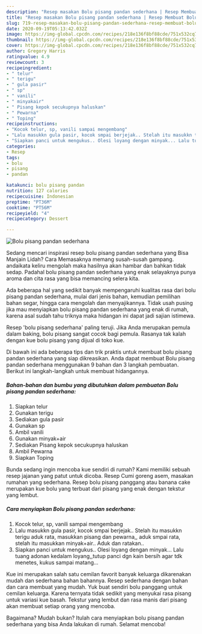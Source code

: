 ```yaml
---
description: "Resep masakan Bolu pisang pandan sederhana | Resep Membuat Bolu pisang pandan sederhana Yang Sempurna"
title: "Resep masakan Bolu pisang pandan sederhana | Resep Membuat Bolu pisang pandan sederhana Yang Sempurna"
slug: 719-resep-masakan-bolu-pisang-pandan-sederhana-resep-membuat-bolu-pisang-pandan-sederhana-yang-sempurna
date: 2020-09-19T05:13:42.032Z
image: https://img-global.cpcdn.com/recipes/218e136f8bf88cde/751x532cq70/bolu-pisang-pandan-sederhana-foto-resep-utama.jpg
thumbnail: https://img-global.cpcdn.com/recipes/218e136f8bf88cde/751x532cq70/bolu-pisang-pandan-sederhana-foto-resep-utama.jpg
cover: https://img-global.cpcdn.com/recipes/218e136f8bf88cde/751x532cq70/bolu-pisang-pandan-sederhana-foto-resep-utama.jpg
author: Gregory Harris
ratingvalue: 4.9
reviewcount: 3
recipeingredient:
- " telur"
- " terigu"
- " gula pasir"
- " sp"
- " vanili"
- " minyakair"
- " Pisang kepok secukupnya haluskan"
- " Pewarna"
- " Toping"
recipeinstructions:
- "Kocok telur, sp, vanili sampai mengembang"
- "Lalu masukkn gula pasir, kocok smpai berjejak.. Stelah itu masukkn terigu aduk rata, masukkan pisang dan pewarna,, aduk smpai rata, stelah itu masukkan minyak+air.. Aduk dan ratakan.."
- "Siapkan panci untuk mengukus.. Olesi loyang dengan minyak... Lalu tuang adonan kedalam loyang,,tutup panci dgn kain bersih agar tdk menetes, kukus sampai matang..."
categories:
- Resep
tags:
- bolu
- pisang
- pandan

katakunci: bolu pisang pandan 
nutrition: 127 calories
recipecuisine: Indonesian
preptime: "PT36M"
cooktime: "PT56M"
recipeyield: "4"
recipecategory: Dessert

---
```



![Bolu pisang pandan sederhana](https://img-global.cpcdn.com/recipes/218e136f8bf88cde/751x532cq70/bolu-pisang-pandan-sederhana-foto-resep-utama.jpg)

Sedang mencari inspirasi resep bolu pisang pandan sederhana yang Bisa Manjain Lidah? Cara Memasaknya memang susah-susah gampang. andaikata keliru mengolah maka hasilnya akan hambar dan bahkan tidak sedap. Padahal bolu pisang pandan sederhana yang enak selayaknya punya aroma dan cita rasa yang bisa memancing selera kita.

Ada beberapa hal yang sedikit banyak mempengaruhi kualitas rasa dari bolu pisang pandan sederhana, mulai dari jenis bahan, kemudian pemilihan bahan segar, hingga cara mengolah dan menyajikannya. Tidak usah pusing jika mau menyiapkan bolu pisang pandan sederhana yang enak di rumah, karena asal sudah tahu triknya maka hidangan ini dapat jadi sajian istimewa.

Resep &#39;bolu pisang sederhana&#39; paling teruji. Jika Anda merupakan pemula dalam baking, bolu pisang sangat cocok bagi pemula. Rasanya tak kalah dengan kue bolu pisang yang dijual di toko kue.


Di bawah ini ada beberapa tips dan trik praktis untuk membuat bolu pisang pandan sederhana yang siap dikreasikan. Anda dapat membuat Bolu pisang pandan sederhana menggunakan 9 bahan dan 3 langkah pembuatan. Berikut ini langkah-langkah untuk membuat hidangannya.

<!--inarticleads1-->

##### Bahan-bahan dan bumbu yang dibutuhkan dalam pembuatan Bolu pisang pandan sederhana:

1. Siapkan  telur
1. Gunakan  terigu
1. Sediakan  gula pasir
1. Gunakan  sp
1. Ambil  vanili
1. Gunakan  minyak+air
1. Sediakan  Pisang kepok secukupnya haluskan
1. Ambil  Pewarna
1. Siapkan  Toping


Bunda sedang ingin mencoba kue sendiri di rumah? Kami memiliki sebuah resep jajanan yang patut untuk dicoba. Resep Cumi goreng asem, masakan rumahan yang sederhana. Resep bolu pisang panggang atau banana cake merupakan kue bolu yang terbuat dari pisang yang enak dengan tekstur yang lembut. 

<!--inarticleads2-->

##### Cara menyiapkan Bolu pisang pandan sederhana:

1. Kocok telur, sp, vanili sampai mengembang
1. Lalu masukkn gula pasir, kocok smpai berjejak.. Stelah itu masukkn terigu aduk rata, masukkan pisang dan pewarna,, aduk smpai rata, stelah itu masukkan minyak+air.. Aduk dan ratakan..
1. Siapkan panci untuk mengukus.. Olesi loyang dengan minyak... Lalu tuang adonan kedalam loyang,,tutup panci dgn kain bersih agar tdk menetes, kukus sampai matang...


Kue ini merupakan salah satu cemilan favorit banyak keluarga dikarenakan mudah dan sederhana bahan bahannya. Resep sederhana dengan bahan dan cara membuat yang mudah. Yuk buat sendiri bolu panggang untuk cemilan keluarga. Karena ternyata tidak sedikit yang menyukai rasa pisang untuk variasi kue basah. Tekstur yang lembut dan rasa manis dari pisang akan membuat setiap orang yang mencoba. 

Bagaimana? Mudah bukan? Itulah cara menyiapkan bolu pisang pandan sederhana yang bisa Anda lakukan di rumah. Selamat mencoba!
